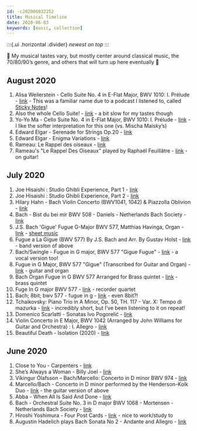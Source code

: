 ```yaml
---
id: -c202006032252
title: Musical Timeline
date: 2020-06-03
keywords: [music, collection]
---
```

:::{.ui .horizontal .divider}
*newest on top*
:::

🎵 My musical tastes vary, but mostly center around classical music, the 70/80/90’s genre, and others that will turn up here eventually 🎵

## August 2020
1. Alisa Weilerstein - Cello Suite No. 4 in E-Flat Major, BWV 1010: I. Prélude - [link](https://youtu.be/O4vZ1VYYCso) - This was a familiar name due to a podcast I listened to, called [Sticky Notes](https://stickynotespodcast.libsyn.com/)!
2. Also the whole Cello Suite! - [link](https://www.youtube.com/watch?v=dMFBpnsTSmc&list=OLAK5uy_mm7H-BTfNDloEI0pLkEEPxFPRWlGNpdSk) - a bit slow for my tastes though
3. Yo-Yo Ma - Cello Suite No. 4 in E-Flat Major, BWV 1010: I. Prélude - [link](https://youtu.be/rnjvtSShi4c) - I like the softer interpretation for this one (vs. Mischa Maisky’s)
4. Edward Elgar - Serenade for Strings Op.20 - [link](https://youtu.be/4WhN_pjhHY8)
5. Edward Elgar - Enigma Variations - [link](https://youtu.be/P2OhGH3rFi4)
6. Rameau: Le Rappel des oiseaux - [link](https://youtu.be/LnulGNbPgnc)
7. Rameau's "Le Rappel Des Oiseaux" played by Raphaël Feuillâtre - [link](https://youtu.be/cczqvOxFtm4) - on guitar!

## July 2020
1. Joe Hisaishi : Studio Ghibli Experience, Part 1 - [link](https://www.youtube.com/watch?v=0jZNKV5ROBM)
2. Joe Hisaishi : Studio Ghibli Experience, Part 2 - [link](https://youtu.be/FrX7tnM80M8)
3. Hilary Hahn - Bach Violin Concerto (BWV1041, 1042) & Piazzolla Oblivion - [link](https://youtu.be/nGwDSNEikFw)
4. Bach - Bist du bei mir BWV 508 - Daniels - Netherlands Bach Society - [link](https://youtu.be/i6dTpDTozmc)
5. J.S. Bach 'Gigue' Fugue G-Major BWV 577, Matthias Havinga, Organ - [link](https://youtu.be/WuoxijdFKA0) - [sheet music](https://imslp.org/wiki/Fugue_in_G_major,_BWV_577_%28Bach,_Johann_Sebastian%29)
6. Fugue a La Gigue (BWV 577) By J.S. Bach and Arr. By Gustav Holst - [link](https://youtu.be/DQU0MhiWBm4) - band version of above
7. Bach/Swingle - Fugue in G major, BWV 577 "Gigue Fugue" - [link](https://youtu.be/hPUtnaioG-0) - a vocal version too!
8. Fugue in G Major, BWV 577 "Gigue" (Transcribed for Guitar and Organ) - [link](https://youtu.be/KkOAXT88DrE) - guitar and organ
9. Bach Organ Fugue in G BWV 577 Arranged for Brass quintet - [link](https://youtu.be/QO_26QQbPM8) - brass quintet
10. Fuge In G major BWV 577 - [link](https://youtu.be/KnzD7pF398I) - recorder quartet
11. Bach; 8bit; bwv 577 - fugue in g - [link](https://youtu.be/cC-lIXb4N6Y) - even 8bit?!
12. Tchaikovsky: Piano Trio in A Minor, Op. 50, TH. 117 - Var. X: Tempo di mazurka - [link](https://youtu.be/eVuy-8_qCqI) - incredibly short, but I’ve been listening to it on repeat!
13. Domenico Scarlatti - Sonatas Ivo Pogorelić - [link](https://youtu.be/4yBQlZ06G40)
14. Violin Concerto in E Major, BWV 1042 (Arranged by John Williams for Guitar and Orchestra) : I. Allegro - [link](https://youtu.be/ve7NJWxSI2s)
15. Beautiful Death - Isolation (2020) - [link](https://youtu.be/Qy_O1YJjYug)

## June 2020
1. Close to You - Carpenters - [link](https://youtu.be/jV127kNz0hs)
2. She’s Always a Woman - Billy Joel - [link](https://youtu.be/Cx3QmqV2pHg)
3. Víkingur Ólafsson – Bach/Marcello: Concerto in D minor BWV 974 - [link](https://youtu.be/tJl7f1WGNnw)
4. Marcello/Bach - Concerto in D minor performed by the Henderson-Kolk Duo - [link](https://youtu.be/T_KV16qS9iM) - the guitar version of above
5. Abba - When All Is Said And Done - [link](https://youtu.be/tUh4u-lYEhM)
6. Bach - Orchestral Suite No. 3 in D major BWV 1068 - Mortensen - Netherlands Bach Society - [link](https://youtu.be/oqU4rF_ysQo)
7. Hiroshi Yoshimura - Four Post Cards - [link](https://youtu.be/JiHHR9I3XAc) - nice to work/study to
8. Augustin Hadelich plays Bach Sonata No 2 - Andante and Allegro - [link](https://youtu.be/8WV15SoAq3I)